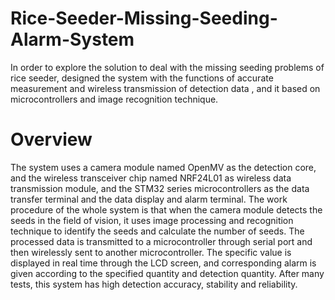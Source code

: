 # Rice-Seeder-Missing-Seeding-Alarm-System
 In order to explore the solution to deal with the missing seeding problems of rice seeder, designed the system with the functions of accurate measurement and wireless transmission of detection data , and it based on microcontrollers and image recognition technique.

# Overview
The system uses a camera module named OpenMV as the detection core, and the wireless transceiver chip named NRF24L01 as wireless data transmission module, and the STM32 series microcontrollers as the data transfer terminal and the data display and alarm terminal. The work procedure of the whole system is that when the camera module detects the seeds in the field of vision, it uses image processing and recognition technique to identify the seeds and calculate the number of seeds. The processed data is transmitted to a microcontroller through serial port and then wirelessly sent to another microcontroller. The specific value is displayed in real time through the LCD screen, and corresponding alarm is given according to the specified quantity and detection quantity. After many tests, this system has high detection accuracy, stability and reliability.
